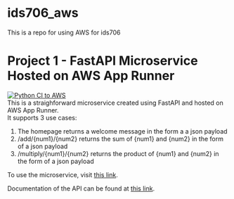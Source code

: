 # ids706_aws
This is a repo for using AWS for ids706

# Project 1 - FastAPI Microservice Hosted on AWS App Runner
[![Python CI to AWS](https://github.com/rw417/ids706_aws/actions/workflows/project1.yml/badge.svg)](https://github.com/rw417/ids706_aws/actions/workflows/project1.yml)  
This is a straighforward microservice created using FastAPI and hosted on AWS App Runner.  
It supports 3 use cases:
1. The homepage returns a welcome message in the form a a json payload
2. /add/{num1}/{num2} returns the sum of {num1} and {num2} in the form of a json payload
3. /multiply/{num1}/{num2} returns the product of {num1} and {num2} in the form of a json payload

To use the microservice, visit [this link](https://ujrgewf3fm.us-east-2.awsapprunner.com/).

Documentation of the API can be found at [this link](https://ujrgewf3fm.us-east-2.awsapprunner.com/docs).
